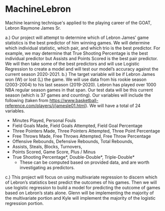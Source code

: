 # MachineLebron
Machine learning technique's applied to the playing career of the GOAT, Lebron Raymone James Sr.

a.) Our project will attempt to determine which of Lebron James’ game statistics is the best predictor of him winning games. We will determine which individual statistic, which pair, and which trio is the best predictor. For example, we may determine that True Shooting Percentage is the best individual predictor but Assists and Points Scored is the best pair predictor. We will then take some of the best predictors and will use Logistic Regression to create a model and will test our model’s accuracy against the current season 2020-2021.
b.) The target variable will be if Lebron James won (W) or lost (L) the game. We will use data from his rookie season (2003-2004) to his last season (2019-2020). Lebron has played over 1000 NBA regular season games in that span. Our test data will be this current season (which is 37 games and counting). Our variables will include the following (taken from https://www.basketball-reference.com/players/j/jamesle01.html). We will have a total of 24 variables.
* Minutes Played, Personal Fouls
* Field Goals Made, Field Goals Attempted, Field Goal Percentage
* Three Pointers Made, Three Pointers Attempted, Three Point Percentage
* Free Throws Made, Free Throws Attempted, Free Throw Percentage
* Offensive Rebounds, Defensive Rebounds, Total Rebounds, 
* Assists, Steals, Blocks, Turnovers, 
* Points Scored, Game Score, Plus / Minus
* True Shooting Percentage*, Double-Double*, Triple-Double*
  * These can be computed based on provided data, and are worth investigating as predictors.

c.) This project will focus on using multivariate regression to discern which of Lebron’s statistics best predict the outcomes of his games. Then we will use logistic regression to build a model for predicting the outcome of games based on Lebron’s stats alone. Glenn will be implementing the majority of the multivariate portion and Kyle will implement the majority of the logistic regression portion.
